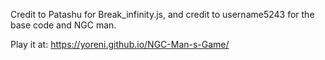 Credit to Patashu for Break_infinity.js, and credit to username5243 for the base code and NGC man.

Play it at: https://yoreni.github.io/NGC-Man-s-Game/
